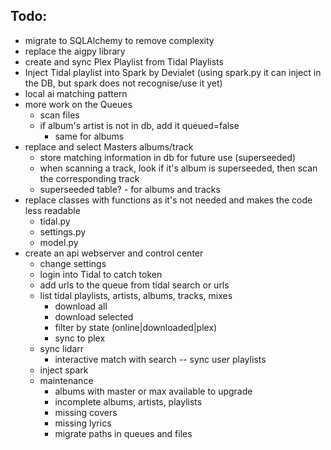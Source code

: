 ## Todo:
- migrate to SQLAlchemy to remove complexity
- replace the aigpy library
- create and sync Plex Playlist from Tidal Playlists
- Inject Tidal playlist into Spark by Devialet (using spark.py it can inject in the DB, but spark does not recognise/use it yet)
- local ai matching pattern
- more work on the Queues
    - scan files
    - if album's artist is not in db, add it queued=false
        - same for albums
- replace and select Masters albums/track
    - store matching information in db for future use (superseeded)
    - when scanning a track, look if it's album is superseeded, then scan the corresponding track
    - superseeded table? - for albums and tracks
- replace classes with functions as it's not needed and makes the code less readable
    - tidal.py
    - settings.py
    - model.py
- create an api webserver and control center
    - change settings
    - login into Tidal to catch token
    - add urls to the queue from tidal search or urls
    - list tidal playlists, artists, albums, tracks, mixes
        - download all
        - download selected
        - filter by state (online|downloaded|plex)
        - sync to plex
    - sync lidarr
        - interactive match with search
    -- sync user playlists
    - inject spark
    - maintenance
        - albums with master or max available to upgrade
        - incomplete albums, artists, playlists
        - missing covers
        - missing lyrics
        - migrate paths in queues and files